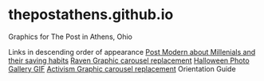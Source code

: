 # thepostathens.github.io
Graphics for The Post in Athens, Ohio

Links in descending order of appearance
<a href="http://thepostathens.github.io/Google%20Charts/PMmillenialSavings.html">Post Modern about Millenials and their saving habits</a>
<a href="http://thepostathens.github.io/RavenBanner/ravenbanner.html">Raven Graphic carousel replacement</a>
<a href="http://thepostathens.github.io/HalloweenPhotoGraphic.html">Halloween Photo Gallery GIF</a>
<a href="http://thepostathens.github.io/activism.html">Activism Graphic carousel replacement</a>
<a hef="thepostathens.github.io/OrientationGuide/index.html">Orientation Guide</a>
